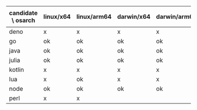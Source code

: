 | candidate \ osarch | linux/x64 | linux/arm64 | darwin/x64 | darwin/arm64 | win/x64 | 备注 |
| ------------------ | ----------- | ------------ | ---------- | --------- | ------- | ---- |
|deno | x| x| x| x| x|
|go | ok | ok | ok | ok | ok |
|java | ok | ok | ok | ok | ok |
|julia | ok | ok | ok | ok | x|
|kotlin | x| x| x| x| x|
|lua | x| ok | x| x| ok |
|node | ok | ok | ok | ok | ok |
|perl | x| x

